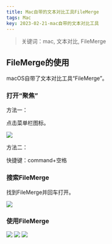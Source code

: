 ```yaml
---
title: Mac自带的文本对比工具FileMerge
tags: Mac
key: 2023-02-21-mac自带的文本对比工具
---
```

> 关键词：mac, 文本对比, FileMerge

## FileMerge的使用

macOS自带了文本对比工具“FileMerge”。

### 打开“聚焦”

方法一：

点击菜单栏图标。

<img src="https://image.oldboard.tech/blog/WX20230221-095226.png"/>

方法二：

快捷键：command+空格

### 搜索FileMerge

找到FileMerge并回车打开。

<img src="https://image.oldboard.tech/blog/WX20230221-095439.png"/>

### 使用FileMerge

<img src="https://image.oldboard.tech/blog/WX20230221-095543.png"/>

<img src="https://image.oldboard.tech/blog/WX20230221-095612.png"/>

<img src="https://image.oldboard.tech/blog/WX20230221-095653.png"/>
